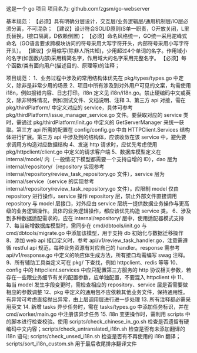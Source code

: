 这是一个 go 项目
项目名为: github.com/zgsm/go-webserver

基本规范：
【必须】具有明确分层设计，交互层/业务逻辑层/通用机制层/IO层必须分离，不可混杂；
【建议】设计符合SOLID原则(S单一职责，O开放关闭，L里氏替换，I接口隔离，D依赖倒置)；
【必须】命名风格统一，GO统一采用驼峰式命名（GO语言要求跨模块访问的符号采用大写字符开头，内部符号采用小写字符开头）。
【建议】少用缩写(除非人所共知)，少用超过4个单词的名字。作用域小的名字(如函数内部)采用精简名字，作用域大的名字采用完整名字。
【必须】每个函数/类有面向用户(描述目的、原理等)的注释；

项目规范：
1、业务过程中涉及的常用结构体优先在 pkg/types/types.go 中定义，除非是非常少用的场景
2、项目中所有涉及到对外用户可见的文案，均需使用 i18n，例如报错内容、日志打印。i18n 定义见 i18n/i18n.go。禁止硬编码中文或英文，除非特殊情况，例如测试文件、文档说明、注释
3、第三方 api 对接，需在 pkg/thirdPlatform/ 中定义对应的 service，具体可参考 pkg/thirdPlatform/issue_manager_service.go 文件。要获取对应的 service 类时，需通过 pkg/thirdPlatform/init.go 中定义的 GetServerManager 来统一获取。第三方 api 所需的配置在 config/config.go 中由 HTTPClient.Services 结构体进行扩展。第三方 api 中涉及到的结构体，应该收敛在该 service 中，避免要求调用方构造对应数据结构
4、发送 http 请求时，应优先考虑使用 pkg/httpclient/client.go 中定义的请求客户端
5、数据库模型定义在 internal/model/ 内（一般情况下模型都需要一个支持自增的 ID），dao 层为 internal/repository/（repository 实现参考 internal/repository/review_task_repository.go 文件），service 层为 internal/service（service 的实现参考 internal/repository/review_task_repository.go 文件）。应限制 model 仅由 repository 进行操作，service 操作 repository 层，禁止外部文件直接调用 repository 与 model 层接口，对外应由 service 层统一提供数据业务操作与更高级的业务逻辑操作。具体的业务逻辑操作，都应该优先构造 service 类。
6、涉及到多种数据适配需求的，应在 internal/repository/ 层中，使用适配器模式支持
7、每当新增数据库模型时，需同步在 cmd/dbtools/init.go 与 cmd/dbtools/migrate.go 中添加该模型，用于支持 db 初始化与数据迁移操作
8、添加 web api 接口定义时，参考 api/v1/review_task_handler.go，注意需遵循 restful api 规范，每种业务资源有对应自己的 handler。response 需参考 api/v1/response.go 中定义的响应体生成方法，所有接口均需编写 swag 注释。
9、所有辅助工具类定义可在 pkg/ 下查找，例如 httpclient、redis 等等
10、config 中的 httpclient.services 中应只配置第三方服务的 http 协议相关参数，若存在一些跟业务细节有关的配置参数，应单独配置，不要混入 httpclient 中
11、每当 model 发生字段变更时，需检查相应的 repository、service 层是否需要做相应的参数调整
12、pkg 中定义的通用包不应依赖其他业务文件，保持通用性。有异常可考虑直接抛出异常，由上层调用层进行进一步处理
13. 所有注释都必需采用英文
14. 新增 tasks 异步任务时，需在 tasks/types.go 中添加任务标识，并在 cmd/worker/main.go 中注册该异步任务
15. i18n 变更操作时，需利用 scripts 中的脚本进行检查校验。使用 scripts/check_chinese_in_go.sh 检查是否遗留有硬编码中文内容；scripts/check_untranslated_i18n.sh 检查是否有未添加翻译的 i18n 语句; scripts/check_unsed_i18n.sh 检查是否有不再使用的 i18n 翻译；scripts/sort_i18n_custom.sh 用于最后收尾排序翻译文件
